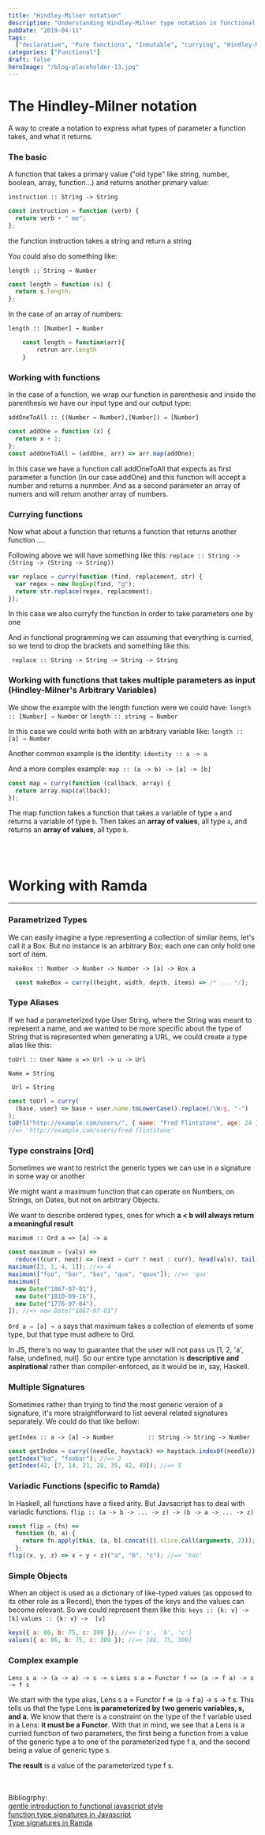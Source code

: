 ```yaml
---
title: "Hindley-Milner notation"
description: "Understanding Hindley-Milner type notation in functional programming for expressing function signatures and type relationships"
pubDate: "2019-04-11"
tags:
  ["declarative", "Pure functions", "Inmutable", "currying", "Hindley-Milner"]
categories: ["Functional"]
draft: false
heroImage: "/blog-placeholder-13.jpg"
---
```


# The Hindley-Milner notation

A way to create a notation to express what types of parameter a function takes, and what it returns.

### The basic

A function that takes a primary value ("old type" like string, number, boolean, array, function...) and returns another primary value:

`instruction :: String -> String`

```javascript
const instruction = function (verb) {
  return verb + " me";
};
```

the function instruction takes a string and return a string

You could also do something like:

`length :: String → Number`

```javascript
const length = function (s) {
  return s.length;
};
```

In the case of an array of numbers:

`length :: [Number] → Number`

```javascript
    const length = function(arr){
        retrun arr.length
    }
```

### Working with functions

In the case of a function, we wrap our function in parenthesis and inside the parenthesis we have our input type and our output type:

`addOneToAll :: ((Number → Number),[Number]) → [Number]`

```javascript
const addOne = function (x) {
  return x + 1;
};
const addOneToAll = (addOne, arr) => arr.map(addOne);
```

In this case we have a function call addOneToAll that expects as first parameter a function (in our case addOne) and this function will accept a number and returns a nunmber.
And as a second parameter an array of numers and will return another array of numbers.

### Currying functions

Now what about a function that returns a function that returns another function ....

Following above we will have something like this:
`replace :: String -> (String -> (String -> String))`

```javascript
var replace = curry(function (find, replacement, str) {
  var regex = new RegExp(find, "g");
  return str.replace(regex, replacement);
});
```

In this case we also curryfy the function in order to take parameters one by one

And in functional programming we can assuming that everything is curried, so we tend to drop the brackets and something like this:

` replace :: String -> String -> String -> String`

### Working with functions that takes multiple parameters as input (Hindley-Milner's Arbitrary Variables)

We show the example with the length function were we could have:
`length :: [Number] → Number`
or
`length :: string → Number`

In this case we could write both with an arbitrary variable like:
`length :: [a] → Number`

Another common example is the identity:
`identity :: a -> a`

And a more complex example:
`map :: (a -> b) -> [a] -> [b]`

```javascript
const map = curry(function (callback, array) {
  return array.map(callback);
});
```

The map function takes a function that takes a variable of type `a` and returns a variable of type `b`.
Then takes an **array of values**, all type `a`, and returns an **array of values**, all type `b`.

<br><br>

# Working with Ramda

---

### Parametrized Types

We can easily imagine a type representing a collection of similar items,
let's call it a Box. But no instance is an arbitrary Box; each one can only hold one sort of item.

`makeBox :: Number -> Number -> Number -> [a] -> Box a`

```javascript
  const makeBox = curry((height, width, depth, items) => /* ... */);
```

### Type Aliases

If we had a parameterized type User String, where the String was meant to represent a name, and we wanted to be more specific about the type of String that is represented when generating a URL, we could create a type alias like this:

`toUrl :: User Name u => Url -> u -> Url`

`Name = String`

` Url = String`

```javascript
const toUrl = curry(
  (base, user) => base + user.name.toLowerCase().replace(/\W/g, "-")
);
toUrl("http://example.com/users/", { name: "Fred Flintstone", age: 24 });
//=> 'http://example.com/users/fred-flintstone'
```

### Type constrains [Ord]

Sometimes we want to restrict the generic types we can use in a signature in some way or another

We might want a maximum function that can operate on Numbers, on Strings, on Dates, but not on arbitrary Objects.

We want to describe ordered types, ones for which **a < b will always return a meaningful result**

`maximum :: Ord a => [a] -> a`

```javascript
const maximum = (vals) =>
  reduce((curr, next) => (next > curr ? next : curr), head(vals), tail(vals));
maximum([3, 1, 4, 1]); //=> 4
maximum(["foo", "bar", "baz", "qux", "quux"]); //=> 'qux'
maximum([
  new Date("1867-07-01"),
  new Date("1810-09-16"),
  new Date("1776-07-04"),
]); //=> new Date("1867-07-01")
```

`Ord a ⇒ [a] → a` says that maximum takes a collection of elements of some type, but that type must adhere to Ord.

In JS, there's no way to guarantee that the user will not pass us [1, 2, 'a', false, undefined, null].
So our entire type annotation is **descriptive and aspirational** rather than compiler-enforced, as it would be in, say, Haskell.

### Multiple Signatures

Sometimes rather than trying to find the most generic version of a signature, it's more straightforward to list several related signatures separately.
We could do that like bellow:

`getIndex :: a -> [a] -> Number`
`         :: String -> String -> Number`

```javascript
const getIndex = curry((needle, haystack) => haystack.indexOf(needle));
getIndex("ba", "foobar"); //=> 3
getIndex(42, [7, 14, 21, 28, 35, 42, 49]); //=> 5
```

### Variadic Functions (specific to Ramda)

In Haskell, all functions have a fixed arity. But Javsacript has to deal with variadic functions.
`flip :: (a -> b -> ... -> z) -> (b -> a -> ... -> z)`

```javascript
const flip = (fn) =>
  function (b, a) {
    return fn.apply(this, [a, b].concat([].slice.call(arguments, 2)));
  };
flip((x, y, z) => x + y + z)("a", "b", "c"); //=> 'bac'
```

### Simple Objects

When an object is used as a dictionary of like-typed values (as opposed to its other role as a Record), then the types of the keys and the values can become relevant.
So we could represent them like this:
`keys :: {k: v} -> [k]`
`values :: {k: v} ->  [v]`

```javascript
keys({ a: 86, b: 75, c: 309 }); //=> ['a', 'b', 'c']
values({ a: 86, b: 75, c: 309 }); //=> [86, 75, 309]
```

### Complex example

`Lens s a -> (a -> a) -> s -> s`
`Lens s a = Functor f => (a -> f a) -> s -> f s`

We start with the type alias, Lens s a = Functor f ⇒ (a → f a) → s → f s.
This tells us that the type Lens **is parameterized by two generic variables, s, and a**.
We know that there is a constraint on the type of the f variable used in a Lens: **it must be a Functor**.
With that in mind, we see that a Lens is a curried function of two parameters, the first being a function from
a value of the generic type a to one of the parameterized type f a, and the second being a value of generic type s.

**The result** is a value of the parameterized type f s.

<br><br>
Bibliogrphy:<br>
[gentle introduction to functional javascript style](https://jrsinclair.com/articles/2016/gentle-introduction-to-functional-javascript-style/#hindley-milnertypesignatures)<br>
[function type signatures in Javascript](https://hackernoon.com/function-type-signatures-in-javascript-5c698c1e9801)<br>
[Type signatures in Ramda](https://github.com/ramda/ramda/wiki/Type-Signatures)<br>
